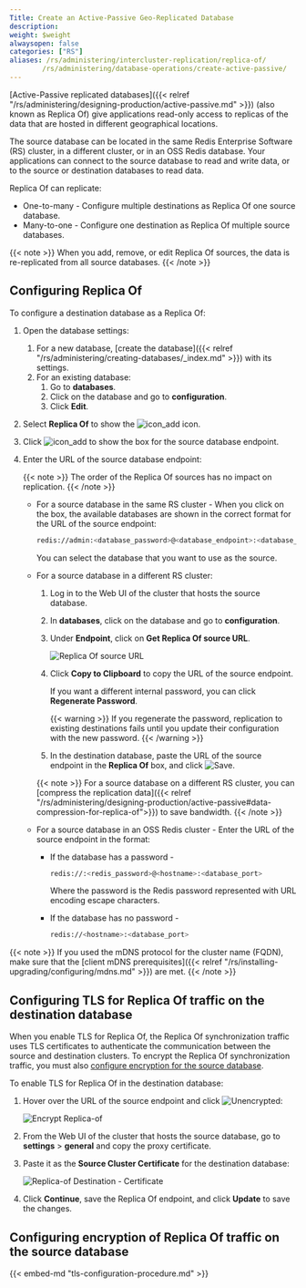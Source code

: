 ```yaml
---
Title: Create an Active-Passive Geo-Replicated Database
description:
weight: $weight
alwaysopen: false
categories: ["RS"]
aliases: /rs/administering/intercluster-replication/replica-of/
        /rs/administering/database-operations/create-active-passive/
---
```

[Active-Passive replicated databases]({{< relref "/rs/administering/designing-production/active-passive.md" >}}) (also known as Replica Of) give applications read-only access
to replicas of the data that are hosted in different geographical locations.

The source database can be located in the same Redis Enterprise Software (RS) cluster, in a different cluster, or in an OSS Redis database.
Your applications can connect to the source database to read and write data, or to the source or destination databases to read data.

Replica Of can replicate:

- One-to-many - Configure multiple destinations as Replica Of one source database.
- Many-to-one - Configure one destination as Replica Of multiple source databases.

{{< note >}}
When you add, remove, or edit Replica Of sources, the data is re-replicated from all source databases.
{{< /note >}}

## Configuring Replica Of

To configure a destination database as a Replica Of:

1. Open the database settings:
    1. For a new database, [create the database]({{< relref "/rs/administering/creating-databases/_index.md" >}}) with its settings.
    1. For an existing database:
        1. Go to **databases**.
        1. Click on the database and go to **configuration**.
        1. Click **Edit**.
1. Select **Replica Of** to show the ![icon_add](/images/rs/icon_add.png#no-click "Add") icon.
1. Click ![icon_add](/images/rs/icon_add.png#no-click "Add") to show the box for the source database endpoint.
1. Enter the URL of the source database endpoint:

    {{< note >}}
The order of the Replica Of sources has no impact on replication.
    {{< /note >}}

    - For a source database in the same RS cluster - When you click on the box,
    the available databases are shown in the correct format for the URL of the source endpoint:

        ```sh
        redis://admin:<database_password>@<database_endpoint>:<database_port>
        ```

        You can select the database that you want to use as the source.

    - For a source database in a different RS cluster:
        1. Log in to the Web UI of the cluster that hosts the source database.
        1. In **databases**, click on the database and go to **configuration**.
        1. Under **Endpoint**, click on **Get Replica Of source URL**.

            ![Replica Of source URL](/images/rs/replicaof-source-url.png)

        1. Click **Copy to Clipboard** to copy the URL of the source endpoint.

            If you want a different internal password, you can click **Regenerate Password**.

            {{< warning >}}
If you regenerate the password, replication to existing destinations fails until you update their configuration with the new password.
            {{< /warning >}}

        1. In the destination database, paste the URL of the source endpoint in the **Replica Of** box, and click ![Save](/images/rs/icon_save.png#no-click "Save").

        {{< note >}}
For a source database on a different RS cluster,
you can [compress the replication data]({{< relref "/rs/administering/designing-production/active-passive#data-compression-for-replica-of">}}) to save bandwidth.
        {{< /note >}}

    - For a source database in an OSS Redis cluster - Enter the URL of the source endpoint in the format:

        - If the database has a password -

            ```sh
            redis://:<redis_password>@<hostname>:<database_port>
            ```

            Where the password is the Redis password represented with URL encoding escape characters.

        - If the database has no password -

            ```sh
            redis://<hostname>:<database_port>
            ```

{{< note >}}
If you used the mDNS protocol for the cluster name (FQDN),
make sure that the [client mDNS prerequisites]({{< relref "/rs/installing-upgrading/configuring/mdns.md" >}}) are met.
{{< /note >}}

## Configuring TLS for Replica Of traffic on the destination database

When you enable TLS for Replica Of, the Replica Of synchronization traffic uses TLS certificates to authenticate the communication between the source and destination clusters.
To encrypt the Replica Of synchronization traffic, you must also [configure encryption for the source database](#configuring-encryption-of-replica-of-traffic-on-the-source-database).

To enable TLS for Replica Of in the destination database:

1. Hover over the URL of the source endpoint and click ![Unencrypted](/images/rs/icon_unlocked.png#no-click "Unencrypted"):

    ![Encrypt Replica-of](/images/rs/replicaof-unencrypted.png)

1. From the Web UI of the cluster that hosts the source database,
    go to **settings** > **general** and copy the proxy certificate.
1. Paste it as the **Source Cluster Certificate** for the destination database:

    ![Replica-of Destination - Certificate](/images/rs/replicaof-certificate.png)

1. Click **Continue**, save the Replica Of endpoint, and click **Update** to save the changes.

## Configuring encryption of Replica Of traffic on the source database

{{< embed-md "tls-configuration-procedure.md"  >}}